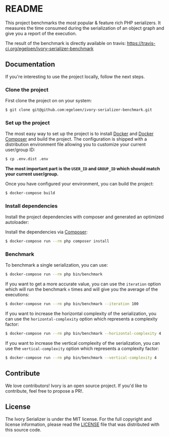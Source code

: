 # README

This project benchmarks the most popular & feature rich PHP serializers. It measures the time consumed during the 
serialization of an object graph and give you a report of the execution.

The result of the benchmark is directly available on travis: https://travis-ci.org/egeloen/ivory-serializer-benchmark

## Documentation

If you're interesting to use the project locally, follow the next steps.

### Clone the project

First clone the project on on your system:

``` bash
$ git clone git@github.com:egeloen/ivory-serializer-benchmark.git 
```

### Set up the project

The most easy way to set up the project is to install [Docker](https://www.docker.com) and
[Docker Composer](https://docs.docker.com/compose/) and build the project. The configuration is shipped with a 
distribution environment file allowing you to customize your current user/group ID:

``` bash
$ cp .env.dist .env
```

**The most important part is the `USER_ID` and `GROUP_ID` which should match your current user/group.**

Once you have configured your environment, you can build the project:

``` bash
$ docker-compose build
```

### Install dependencies

Install the project dependencies with composer and generated an optimized autoloader:

Install the dependencies via [Composer](https://getcomposer.org/):

``` bash
$ docker-compose run --rm php composer install
```

### Benchmark

To benchmark a single serialization, you can use:

``` bash
$ docker-compose run --rm php bin/benchmark
```

If you want to get a more accurate value, you can use the `iteration` option which will run the benchmark `n` times 
and will give you the average of the executions:

``` bash
$ docker-compose run --rm php bin/benchmark --iteration 100
```

If you want to increase the horizontal complexity of the serialization, you can use the `horizontal-complexity` option 
which represents a complexity factor:

``` bash
$ docker-compose run --rm php bin/benchmark --horizontal-complexity 4
```

If you want to increase the vertical complexity of the serialization, you can use the `vertical-complexity` option 
which represents a complexity factor:

``` bash
$ docker-compose run --rm php bin/benchmark --vertical-complexity 4
```

## Contribute

We love contributors! Ivory is an open source project. If you'd like to contribute, feel free to propose a PR!.

## License

The Ivory Serializer is under the MIT license. For the full copyright and license information, please read the
[LICENSE](/LICENSE) file that was distributed with this source code.
